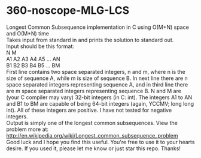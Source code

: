 360-noscope-MLG-LCS
===================

Longest Common Subsequence implementation in C using O(M+N) space and O(M*N) time  
Takes input from standard in and prints the solution to standard out.  
Input should be this format:  
N M  
A1 A2 A3 A4 A5 ... AN  
B1 B2 B3 B4 B5 ... BM  
First line contains two space separated integers, n and m, where n is the size of sequence A, while m is size of sequence B. In next line there are n space separated integers representing sequence A, and in third line there are m space separated integers representing sequence B. N and M are (your C compiler may vary) 32-bit integers (in C: int). The integers A1 to AN and B1 to BM are capable of being 64-bit integers (again, YCCMV; long long int). All of these integers are positive. I have not tested for negative integers.   
Output is simply one of the longest common subsequences.
View the problem more at:  
http://en.wikipedia.org/wiki/Longest_common_subsequence_problem  
Good luck and I hope you find this useful. You're free to use it to your hearts desire. If you used it, please let me know or just star this repo. Thanks!  
